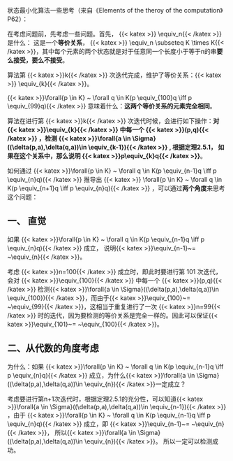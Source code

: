 

状态最小化算法一些思考（来自《Elements of the theroy of the computation》 P62）：

在考虑问题前，先考虑一些问题。首先， {{< katex >}} \equiv_n{{< /katex >}} 是什么： 这是一个**等价关系**， {{< katex >}} \equiv_n \subseteq K \times K{{< /katex >}}，其中每个元素的两个状态就是对于任意同一个长度小于等于n的串**要么接受，要么不接受**。

算法第 {{< katex >}}k{{< /katex >}} 次迭代完成，维护了等价关系：{{< katex >}} \equiv_{k}{{< /katex >}}。

{{< katex >}}\forall{p \in K} ~ \forall q \in K(p \equiv_{100}q \iff p \equiv_{99}q){{< /katex >}}  意味着什么：**这两个等价关系的元素完全相同**。

算法在进行第 {{< katex >}}k{{< /katex >}} 次迭代时候，会进行如下操作：**对 {{< katex >}}\equiv_{k}{{< /katex >}} 中每一个 {{< katex >}}(p,q){{< /katex >}} ，检测 {{< katex >}}\forall{a \in \Sigma}((\delta(p,a),\delta(q,a))\in \equiv_{k-1}){{< /katex >}} , 根据定理2.5.1， 如果在这个关系中，那么说明 {{< katex >}}p\equiv_{k}q{{< /katex >}}**。

如何通过 {{< katex >}}\forall{p \in K} ~ \forall q \in K(p \equiv_{n-1}q \iff p \equiv_{n}q){{< /katex >}}  推导出  {{< katex >}} \forall{p \in K} ~ \forall q \in K(p \equiv_{n+1}q \iff p \equiv_{n}q){{< /katex >}} ，可以通过**两个角度**来思考这个问题：

## 一、 直觉

如果 {{< katex >}}\forall{p \in K} ~ \forall q \in K(p \equiv_{n-1}q \iff p \equiv_{n}q){{< /katex >}} 成立， 说明{{< katex >}}\equiv_{n-1}~= ~\equiv_{n}{{< /katex >}}。

 考虑 {{< katex >}}n=100{{< /katex >}} 成立时，即此时要进行第 101 次迭代，会对 {{< katex >}}\equiv_{100}{{< /katex >}} 中每一个 {{< katex >}}(p,q){{< /katex >}} 检测{{< katex >}}\forall{a \in \Sigma}((\delta(p,a),\delta(q,a))\in \equiv_{100}){{< /katex >}}，而由于{{< katex >}}\equiv_{100}~= ~\equiv_{99}{{< /katex >}}，这相当于重复进行了一次 {{< katex >}}n=99{{< /katex >}} 时的迭代，因为要检测的等价关系是完全一样的。因此可以保证{{< katex >}}\equiv_{101}~= ~\equiv_{100}{{< /katex >}}。

## 二、从代数的角度考虑

为什么：如果 {{< katex >}}\forall{p \in K} ~ \forall q \in K(p \equiv_{n-1}q \iff p \equiv_{n}q){{< /katex >}} 成立，为什么{{< katex >}}\forall{a \in \Sigma}((\delta(p,a),\delta(q,a))\in \equiv_{n}){{< /katex >}}一定成立？

考虑要进行第n+1次迭代时，根据定理2.5.1的充分性，可以知道{{< katex >}}\forall{a \in \Sigma}((\delta(p,a),\delta(q,a))\in \equiv_{n-1}){{< /katex >}} ，由于 {{< katex >}}\forall{p \in K} ~ \forall q \in K(p \equiv_{n-1}q \iff p \equiv_{n}q){{< /katex >}} 成立，即 {{< katex >}}\equiv_{n-1}~= ~\equiv_{n}{{< /katex >}}， 所以{{< katex >}}\forall{a \in \Sigma}((\delta(p,a),\delta(q,a))\in \equiv_{n}){{< /katex >}}。 所以一定可以检测成功。

